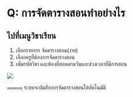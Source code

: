 # Q: การจัดตารางสอนทำอย่างไร

## ไปที่เมนูวิชาเรียน

1.  เลือกรายการ จัดตารางสอน(ง่าย)
2.  เลือกครูที่ต้องการจัดตารางสอน
3.  เพิ่มรหัสวิชา และห้องที่สอนตามวันและช่วงเวลาที่มีการสอน

![](/img/manual/faq/17.jpg)

`หมายเหตุ` ระบบจะบันทึกการจัดตารางสอนให้อัตโนมัติ
